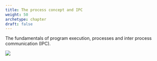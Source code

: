 ```yaml
---
title: The process concept and IPC
weight: 50
archetype: chapter
draft: false
---
```


The fundamentals of program execution, processes and inter process communication (IPC).

![](/v1/images/module-2/fork-exec-exit-wait.png?width=350px)
